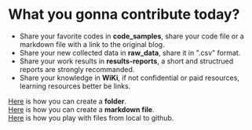 # What you gonna contribute today?

- Share your favorite codes in **code_samples**, share your code file or a markdown file with a link to the original blog.
- Share your new collected data in **raw_data**, share it in ".csv" format.
- Share your work results in **results-reports**, a short and structrued reports are strongly recommanded.
- Share your knowledge in **WiKi**, if not confidential or paid resources, learning resources better be links.
  
  
[Here](http://stackoverflow.com/questions/18773598/creating-folders-inside-github-com-repo-without-using-git) is how you can create a **folder**.  
[Here](https://github.com/adam-p/markdown-here/wiki/Markdown-Cheatsheet) is how you can create a **markdown file**.  
[Here](https://guides.github.com/introduction/getting-your-project-on-github/) is how you play with files from local to github.  



